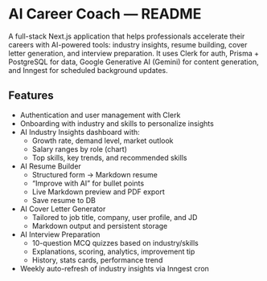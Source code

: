 # AI Career Coach — README

A full-stack Next.js application that helps professionals accelerate their careers with AI-powered tools: industry insights, resume building, cover letter generation, and interview preparation. It uses Clerk for auth, Prisma + PostgreSQL for data, Google Generative AI (Gemini) for content generation, and Inngest for scheduled background updates.

## Features

- Authentication and user management with Clerk
- Onboarding with industry and skills to personalize insights
- AI Industry Insights dashboard with:
    - Growth rate, demand level, market outlook
    - Salary ranges by role (chart)
    - Top skills, key trends, and recommended skills
- AI Resume Builder
    - Structured form → Markdown resume
    - “Improve with AI” for bullet points
    - Live Markdown preview and PDF export
    - Save resume to DB
- AI Cover Letter Generator
    - Tailored to job title, company, user profile, and JD
    - Markdown output and persistent storage
- AI Interview Preparation
    - 10-question MCQ quizzes based on industry/skills
    - Explanations, scoring, analytics, improvement tip
    - History, stats cards, performance trend
- Weekly auto-refresh of industry insights via Inngest cron
